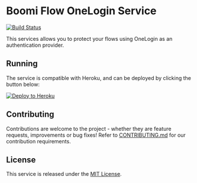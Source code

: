Boomi Flow OneLogin Service
=======================

[![Build Status](https://travis-ci.org/manywho/service-onelogin.svg)](https://travis-ci.org/manywho/service-okta)

This services allows you to protect your flows using OneLogin as an authentication provider.

## Running

The service is compatible with Heroku, and can be deployed by clicking the button below:

[![Deploy to Heroku](https://www.herokucdn.com/deploy/button.svg)](https://heroku.com/deploy?template=https://github.com/manywho/service-onelogin)

## Contributing

Contributions are welcome to the project - whether they are feature requests, improvements or bug fixes! Refer to 
[CONTRIBUTING.md](CONTRIBUTING.md) for our contribution requirements.

## License

This service is released under the [MIT License](https://opensource.org/licenses/MIT).